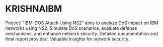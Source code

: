 # KRISHNAIBM
Project: "IBM-DOS Attack Using NS2" aims to analyze DoS impact on IBM networks using NS2. Simulate DoS scenarios, evaluate defense mechanisms, and enhance network security. Detailed documentation and final report provided. Valuable insights for network security.
